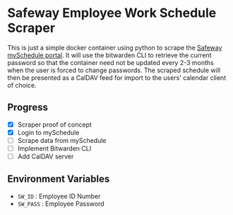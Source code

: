 Safeway Employee Work Schedule Scraper
======================================

This is just a simple docker container using python to scrape the [Safeway 
mySchedule portal](myschedule.safeway.com/ESS/AuthN/SwyLogin.aspx?ReturnURL=%2fESS).
It will use the bitwarden CLI to retrieve the current password so that the container
need not be updated every 2-3 months when the user is forced to change passwords.
The scraped schedule will then be presented as a CalDAV feed for import to the
users' calendar client of choice.

Progress
--------

- [x] Scraper proof of concept
- [x] Login to mySchedule
- [ ] Scrape data from mySchedule
- [ ] Implement Bitwarden CLI
- [ ] Add CalDAV server 

Environment Variables
---------------------

- `SW_ID` : Employee ID Number
- `SW_PASS` : Employee Password
